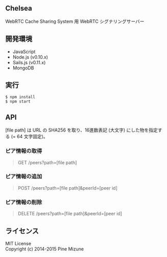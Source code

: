 Chelsea
-------

WebRTC Cache Sharing System 用 WebRTC シグナリングサーバー

## 開発環境

- JavaScript
- Node.js (v0.10.x)
- Sails.js (v0.11.x)
- MongoDB

## 実行

```
$ npm install
$ npm start
```

## API
[file path] は URL の SHA256 を取り、16進数表記 (大文字) にした物を指定する (= 64 文字固定)。

### ピア情報の取得

> GET /peers?path=[file path]

### ピア情報の追加

> POST /peers?path=[file path]&peerId=[peer id]

### ピア情報の削除

> DELETE /peers?path=[file path]&peerId=[peer id]

## ライセンス
MIT License<br />
Copyright (c) 2014-2015 Pine Mizune